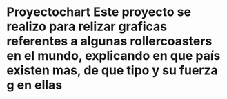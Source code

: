 # Proyectochart Este proyecto se realizo para relizar graficas referentes a algunas rollercoasters en el mundo, explicando en que país existen mas, de que tipo y su fuerza g en ellas 
